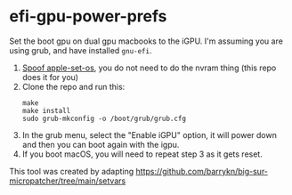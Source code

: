 # efi-gpu-power-prefs

Set the boot gpu on dual gpu macbooks to the iGPU. I'm assuming you are using grub, and have installed `gnu-efi`.

1. [Spoof apple-set-os](https://wiki.t2linux.org/guides/hybrid-graphics/#enabling-the-igpu), you do not need to do the nvram thing (this repo does it for you)
2.  Clone the repo and run this:
	```
	make
	make install
	sudo grub-mkconfig -o /boot/grub/grub.cfg
	```
3. In the grub menu, select the "Enable iGPU" option, it will power down and then you can boot again with the igpu.
4. If you boot macOS, you will need to repeat step 3 as it gets reset.


This tool was created by adapting https://github.com/barrykn/big-sur-micropatcher/tree/main/setvars
